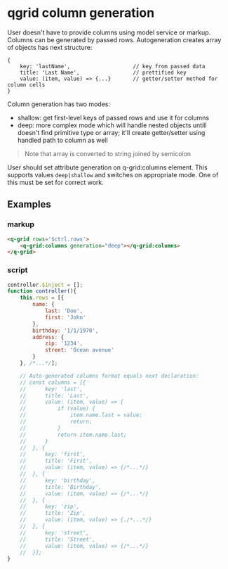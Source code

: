 # qgrid column generation

User doesn't have to provide columns using model service or markup. Columns can be generated by passed rows. Autogeneration creates array of objects has next structure:
```
{
	key: 'lastName',					// key from passed data
	title: 'Last Name',					// prettified key
	value: (item, value) => {...}		// getter/setter method for column cells
}
```

Column generation has two modes:
- shallow: get first-level keys of passed rows and use it for columns
- deep: more complex mode which will handle nested objects untill doesn't find primitive type or array; it'll create getter/setter using handled path to column as well

> Note that array is converted to string joined by semicolon

User should set attribute generation on q-grid:columns element. This supports values ```deep|shallow``` and switches on appropriate mode. One of this must be set for correct work.

## Examples

### markup
```html
<q-grid rows='$ctrl.rows'>
	<q-grid:columns generation="deep"></q-grid:columns>
</q-grid>
```

### script
```javascript
controller.$inject = [];
function controller(){
	this.rows = [{
		name: {
			last: 'Doe',
			first: 'John'
		},
		birthday: '1/1/1970',
		address: {
			zip: '1234',
			street: 'Ocean avenue'
		}
	}, /*...*/];

	// Auto-generated columns format equals next declaration:
	// const columns = [{
	//		key: 'last',
	//		title: 'Last',
	//		value: (item, value) => {
	//			if (value) {
	//				item.name.last = value;
	//				return;
	//			}
	//			return item.name.last;
	//		}
	//	}, {
	//		key: 'first',
	//		title: 'First',
	//		value: (item, value) => {/*...*/}
	//	}, {
	//		key: 'birthday',
	//		title: 'Birthday',
	//		value: (item, value) => {/*...*/}
	//	}, {
	//		key: 'zip',
	//		title: 'Zip',
	//		value: (item, value) => {./*...*/}
	//	}, {
	//		key: 'street',
	//		title: 'Street',
	//		value: (item, value) => {/*...*/}
	//	}];
}
```
